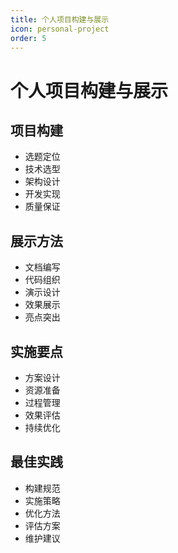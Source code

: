 ```yaml
---
title: 个人项目构建与展示
icon: personal-project
order: 5
---
```


# 个人项目构建与展示

## 项目构建
- 选题定位
- 技术选型
- 架构设计
- 开发实现
- 质量保证

## 展示方法
- 文档编写
- 代码组织
- 演示设计
- 效果展示
- 亮点突出

## 实施要点
- 方案设计
- 资源准备
- 过程管理
- 效果评估
- 持续优化

## 最佳实践
- 构建规范
- 实施策略
- 优化方法
- 评估方案
- 维护建议
